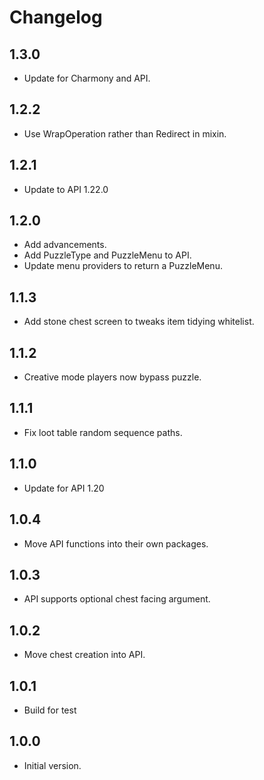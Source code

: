 # Changelog

## 1.3.0

- Update for Charmony and API.

## 1.2.2

- Use WrapOperation rather than Redirect in mixin.

## 1.2.1

- Update to API 1.22.0

## 1.2.0

- Add advancements.
- Add PuzzleType and PuzzleMenu to API.
- Update menu providers to return a PuzzleMenu.

## 1.1.3

- Add stone chest screen to tweaks item tidying whitelist.

## 1.1.2

- Creative mode players now bypass puzzle.

## 1.1.1

- Fix loot table random sequence paths.

## 1.1.0

- Update for API 1.20

## 1.0.4

- Move API functions into their own packages.

## 1.0.3

- API supports optional chest facing argument.

## 1.0.2

- Move chest creation into API.

## 1.0.1

- Build for test

## 1.0.0

- Initial version.